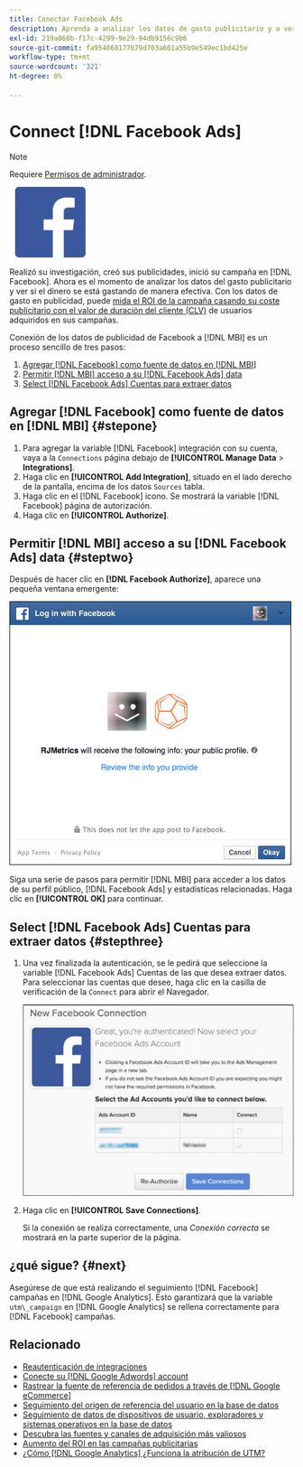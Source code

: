 ```yaml
---
title: Conectar Facebook Ads
description: Aprenda a analizar los datos de gasto publicitario y a ver si se gasta su dinero de manera efectiva.
exl-id: 219a868b-f17c-4299-9e29-94db9156c9b6
source-git-commit: fa954868177b79d703a601a55b9e549ec1bd425e
workflow-type: tm+mt
source-wordcount: '321'
ht-degree: 0%

---
```


# Connect [!DNL Facebook Ads]

>[!NOTE]
>
>Requiere [Permisos de administrador](../../../administrator/user-management/user-management.md).

![](../../../assets/Facebook_Logo.png)

Realizó su investigación, creó sus publicidades, inició su campaña en [!DNL Facebook]. Ahora es el momento de analizar los datos del gasto publicitario y ver si el dinero se está gastando de manera efectiva. Con los datos de gasto en publicidad, puede [mida el ROI de la campaña casando su coste publicitario con el valor de duración del cliente (CLV)](../../../data-analyst/analysis/roi-ad-camp.md) de usuarios adquiridos en sus campañas.

Conexión de los datos de publicidad de Facebook a [!DNL MBI] es un proceso sencillo de tres pasos:

1. [Agregar [!DNL Facebook] como fuente de datos en [!DNL MBI]](#stepone)
1. [Permitir [!DNL MBI] acceso a su [!DNL Facebook Ads] data](#steptwo)
1. [Select [!DNL Facebook Ads] Cuentas para extraer datos](#stepthree)

## Agregar [!DNL Facebook] como fuente de datos en [!DNL MBI] {#stepone}

1. Para agregar la variable [!DNL Facebook] integración con su cuenta, vaya a la `Connections` página debajo de **[!UICONTROL Manage Data** > **Integrations]**.
1. Haga clic en **[!UICONTROL Add Integration]**, situado en el lado derecho de la pantalla, encima de los datos `Sources` tabla.
1. Haga clic en el [!DNL Facebook] icono. Se mostrará la variable [!DNL Facebook] página de autorización.
1. Haga clic en **[!UICONTROL Authorize]**.

## Permitir [!DNL MBI] acceso a su [!DNL Facebook Ads] data {#steptwo}

Después de hacer clic en **[!DNL Facebook Authorize]**, aparece una pequeña ventana emergente:

![](../../../assets/Facebook_Access_Popup.png)

Siga una serie de pasos para permitir [!DNL MBI] para acceder a los datos de su perfil público, [!DNL Facebook Ads] y estadísticas relacionadas. Haga clic en **[!UICONTROL OK]** para continuar.

## Select [!DNL Facebook Ads] Cuentas para extraer datos {#stepthree}

1. Una vez finalizada la autenticación, se le pedirá que seleccione la variable [!DNL Facebook Ads] Cuentas de las que desea extraer datos. Para seleccionar las cuentas que desee, haga clic en la casilla de verificación de la `Connect` para abrir el Navegador.

   ![](../../../assets/Facebook_Ad_Accounts.png)

1. Haga clic en **[!UICONTROL Save Connections]**.

   Si la conexión se realiza correctamente, una *Conexión correcta* se mostrará en la parte superior de la página.

## ¿qué sigue? {#next}

Asegúrese de que está realizando el seguimiento [!DNL Facebook] campañas en [!DNL Google Analytics]. Esto garantizará que la variable `utm\_campaign` en [!DNL Google Analytics] se rellena correctamente para [!DNL Facebook] campañas.

## Relacionado

* [Reautenticación de integraciones](https://experienceleague.adobe.com/docs/commerce-knowledge-base/kb/how-to/mbi-reauthenticating-integrations.html?lang=en)
* [Conecte su [!DNL Google Adwords] account](../integrations/google-ecommerce.md)
* [Rastrear la fuente de referencia de pedidos a través de [!DNL Google eCommerce]](../integrations/google-ecommerce.md)
* [Seguimiento del origen de referencia del usuario en la base de datos](../../analysis/google-track-user-acq.md)
* [Seguimiento de datos de dispositivos de usuario, exploradores y sistemas operativos en la base de datos](../../analysis/track-usr-dev-browser.md)
* [Descubra las fuentes y canales de adquisición más valiosos](../../analysis/most-value-source-channel.md)
* [Aumento del ROI en las campañas publicitarias](../../analysis/roi-ad-camp.md)
* [¿Cómo [!DNL Google Analytics] ¿Funciona la atribución de UTM?](../../analysis/utm-attributes.md)
